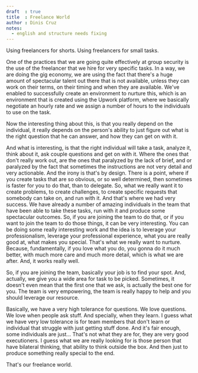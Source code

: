 ```yaml
---
draft  : true
title  : Freelance World
author : Dinis Cruz
notes:
  - english and structure needs fixing
---
```


Using freelancers for shorts.
Using freelancers for small tasks.

One of the practices that we are going quite effectively at group security is the use of the freelancer that we hire for very specific tasks. In a way, we are doing the gig economy, we are using the fact that there's a huge amount of spectacular talent out there that is not available, unless they can work on their terms, on their timing and when they are available. We've enabled to successfully create an environment to nurture this, which is an environment that is created using the Upwork platform, where we basically negotiate an hourly rate and we assign a number of hours to the individuals to use on the task.

Now the interesting thing about this, is that you really depend on the individual, it really depends on the person's ability to just figure out what is the right question that he can answer, and how they can get on with it.

And what is interesting, is that the right individual will take a task, analyze it, think about it, ask couple questions and get on with it. Where the ones that don't really work out, are the ones that paralyzed by the lack of brief, and or paralyzed by the fact that sometimes the instructions are not very detail and very actionable. And the irony is that's by design. 
There is a point, where if you create tasks that are so obvious, or so well determined, then sometimes is faster for you to do that, than to delegate. So, what we really want it to create problems, to create challenges, to create specific requests that somebody can take on, and run with it. And that's where we had very success. We have already a number of amazing individuals in the team that have been able to take these tasks, run with it and produce some spectacular outcomes. So, if you are joining the team to do that, or if you want to join the team to do those things, it can be very interesting. You can be doing some really interesting work and the idea is to leverage your professionalism, leverage your professional experience, what you are really good at, what makes you special. That's what we really want to nurture. Because, fundamentally, if you love what you do, you gonna do it much better, with much more care and much more detail, which is what we are after. And, it works really well. 

So, if you are joining the team, basically your job is to find your spot. And, actually, we give you a wide area for task to be picked. Sometimes, it doesn't even mean that the first one that we ask, is actually the best one for you. The team is very empowering, the team is really happy to help and you should leverage our resource.

Basically, we have a very high tolerance for questions. We love questions. We love when people ask stuff. And specially, when they learn. I guess what we have very low tolerance is for team members that don't learn or individual that struggle with just getting stuff done. And it's fair enough, some individuals are just... That's not what they are for, they are very good executioners. I guess what we are really looking for is those person that have bilateral thinking, that ability to think outside the box. And then just to produce something really special to the end.

That's our freelance world.

